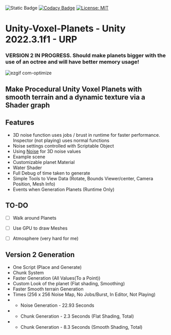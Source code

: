 ![Static Badge](https://img.shields.io/badge/Version-1.1.0-purple)
[![Codacy Badge](https://app.codacy.com/project/badge/Grade/36f9fdfefa0a48efbef1d50f9d63fac0)](https://app.codacy.com/gh/B0XEY/Unity-Voxel-Planets/dashboard?utm_source=gh&utm_medium=referral&utm_content=&utm_campaign=Badge_grade)
[![License: MIT](https://img.shields.io/badge/License-MIT-yellow.svg)](https://opensource.org/licenses/MIT)


# Unity-Voxel-Planets - Unity 2022.3.1f1 - URP
### VERSION 2 IN PROGRESS. Should make planets bigger with the use of an octree and will have better memory usage!
![ezgif com-optimize](https://github.com/B0XEY/Unity-Voxel-Planets/assets/94720404/764d639a-c221-4c43-85b4-63d31b6a2f7c)

## Make Procedural Unity Voxel Planets with smooth terrain and a dynamic texture via a Shader graph

## Features
- 3D noise function uses jobs / brust in runtime for faster performance. Inspector (not playing) uses normal functions
- Noise settings controlled with Scriptable Object
- Using [Noise](https://github.com/unbeGames/noise.git) for 3D noise values
- Example scene
- Customizable planet Material
- Water Shader
- Full Debug of time taken to generate
- Simple Tools to View Data (Rotate, Bounds Viewer/center, Camera Position, Mesh Info)
- Events when Generation Planets (Runtime Only)

                  
## TO-DO
- [ ] Walk around Planets
- [ ] Use GPU to draw Meshes
- [ ] Atmosphere (very hard for me)
         

## Version 2 Generation
- One Script (Place and Generate)
- Chunk System
- Faster Generation (All Values(To a Point))
- Custom Look of the planet (Flat shading, Smoothing)
- Faster Smooth terrain Generation
- Times (256 x 256 Noise Map, No Jobs/Burst, In Editor, Not Playing)
- - Noise Generation - 22.93 Seconds
- - Chunk Generation - 2.3 Seconds (Flat Shading, Total)
- - Chunk Generation - 8.3 Seconds (Smooth Shading, Total)

